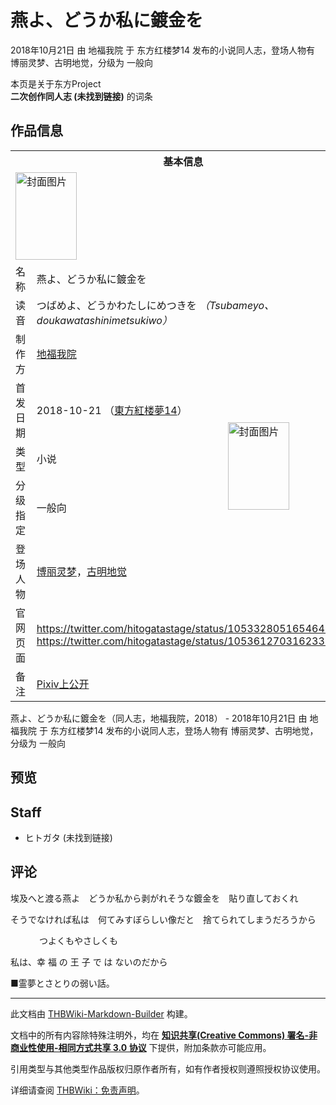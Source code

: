 # 燕よ、どうか私に鍍金を

<!-- source html: G:\repos\THBWiki-Markdown-Builder\THBWikiMarkdown\Temp\main\f\fe\ns0%3A%E7%87%95%E3%82%88%E3%80%81%E3%81%A9%E3%81%86%E3%81%8B%E7%A7%81%E3%81%AB%E9%8D%8D%E9%87%91%E3%82%92.html -->

2018年10月21日 由 地福我院 于 东方红楼梦14 发布的小说同人志，登场人物有 博丽灵梦、古明地觉，分级为 一般向

本页是关于东方Project  
 **二次创作同人志 (未找到链接)** 的词条
## 作品信息

<table><tbody><tr><th colspan="3">基本信息</th></tr><tr><td class="cover-artwork-mobile" colspan="2"><a href="./文件-燕よ、どうか私に鍍金を封面.jpg.md" class="image" title="封面图片"><img alt="封面图片" src="https://upload.thwiki.cc/thumb/0/0f/%E7%87%95%E3%82%88%E3%80%81%E3%81%A9%E3%81%86%E3%81%8B%E7%A7%81%E3%81%AB%E9%8D%8D%E9%87%91%E3%82%92%E5%B0%81%E9%9D%A2.jpg/98px-%E7%87%95%E3%82%88%E3%80%81%E3%81%A9%E3%81%86%E3%81%8B%E7%A7%81%E3%81%AB%E9%8D%8D%E9%87%91%E3%82%92%E5%B0%81%E9%9D%A2.jpg" decoding="async" loading="lazy" width="98" height="140" srcset="https://upload.thwiki.cc/thumb/0/0f/%E7%87%95%E3%82%88%E3%80%81%E3%81%A9%E3%81%86%E3%81%8B%E7%A7%81%E3%81%AB%E9%8D%8D%E9%87%91%E3%82%92%E5%B0%81%E9%9D%A2.jpg/147px-%E7%87%95%E3%82%88%E3%80%81%E3%81%A9%E3%81%86%E3%81%8B%E7%A7%81%E3%81%AB%E9%8D%8D%E9%87%91%E3%82%92%E5%B0%81%E9%9D%A2.jpg 1.5x, https://upload.thwiki.cc/thumb/0/0f/%E7%87%95%E3%82%88%E3%80%81%E3%81%A9%E3%81%86%E3%81%8B%E7%A7%81%E3%81%AB%E9%8D%8D%E9%87%91%E3%82%92%E5%B0%81%E9%9D%A2.jpg/197px-%E7%87%95%E3%82%88%E3%80%81%E3%81%A9%E3%81%86%E3%81%8B%E7%A7%81%E3%81%AB%E9%8D%8D%E9%87%91%E3%82%92%E5%B0%81%E9%9D%A2.jpg 2x" data-file-width="534" data-file-height="760"></a></td>
</tr><tr><td class="label">名称</td><td colspan="2"> 燕よ、どうか私に鍍金を </td></tr><tr><td class="label">读音</td><td colspan="2"> つばめよ、どうかわたしにめつきを <i>（Tsubameyo、doukawatashinimetsukiwo）</i> </td></tr><tr><td class="label">制作方</td><td><a href="./地福我院.md" title="地福我院">地福我院</a></td><td class="cover-artwork" rowspan="5" style="min-width:140px;"><a href="./文件-燕よ、どうか私に鍍金を封面.jpg.md" class="image" title="封面图片"><img alt="封面图片" src="https://upload.thwiki.cc/thumb/0/0f/%E7%87%95%E3%82%88%E3%80%81%E3%81%A9%E3%81%86%E3%81%8B%E7%A7%81%E3%81%AB%E9%8D%8D%E9%87%91%E3%82%92%E5%B0%81%E9%9D%A2.jpg/98px-%E7%87%95%E3%82%88%E3%80%81%E3%81%A9%E3%81%86%E3%81%8B%E7%A7%81%E3%81%AB%E9%8D%8D%E9%87%91%E3%82%92%E5%B0%81%E9%9D%A2.jpg" decoding="async" loading="lazy" width="98" height="140" srcset="https://upload.thwiki.cc/thumb/0/0f/%E7%87%95%E3%82%88%E3%80%81%E3%81%A9%E3%81%86%E3%81%8B%E7%A7%81%E3%81%AB%E9%8D%8D%E9%87%91%E3%82%92%E5%B0%81%E9%9D%A2.jpg/147px-%E7%87%95%E3%82%88%E3%80%81%E3%81%A9%E3%81%86%E3%81%8B%E7%A7%81%E3%81%AB%E9%8D%8D%E9%87%91%E3%82%92%E5%B0%81%E9%9D%A2.jpg 1.5x, https://upload.thwiki.cc/thumb/0/0f/%E7%87%95%E3%82%88%E3%80%81%E3%81%A9%E3%81%86%E3%81%8B%E7%A7%81%E3%81%AB%E9%8D%8D%E9%87%91%E3%82%92%E5%B0%81%E9%9D%A2.jpg/197px-%E7%87%95%E3%82%88%E3%80%81%E3%81%A9%E3%81%86%E3%81%8B%E7%A7%81%E3%81%AB%E9%8D%8D%E9%87%91%E3%82%92%E5%B0%81%E9%9D%A2.jpg 2x" data-file-width="534" data-file-height="760"></a></td>
</tr><tr><td class="label">首发日期</td><td>2018-10-21&#160;（<a href="/展会作品列表?e=%E4%B8%9C%E6%96%B9%E7%BA%A2%E6%A5%BC%E6%A2%A6%2314">東方紅楼夢14</a>）</td></tr><tr><td class="label">类型</td><td>小说</td></tr><tr><td class="label">分级指定</td><td>一般向</td></tr><tr><td class="label">登场人物</td><td><a href="./博丽灵梦.md" title="博丽灵梦">博丽灵梦</a>，<a href="./古明地觉.md" title="古明地觉">古明地觉</a></td></tr>
<tr><td class="label">官网页面</td><td colspan="2"><a rel="nofollow" class="external free" href="https://twitter.com/hitogatastage/status/1053328051654643712">https://twitter.com/hitogatastage/status/1053328051654643712</a><br><a rel="nofollow" class="external free" href="https://twitter.com/hitogatastage/status/1053612703162331136">https://twitter.com/hitogatastage/status/1053612703162331136</a></td></tr><tr><td class="label">备注</td><td colspan="2"><a rel="nofollow" class="external text" href="https://www.pixiv.net/novel/show.php?id=10403408">Pixiv上公开</a></td></tr></tbody></table>

燕よ、どうか私に鍍金を（同人志，地福我院，2018） - 2018年10月21日 由 地福我院 于 东方红楼梦14 发布的小说同人志，登场人物有 博丽灵梦、古明地觉，分级为 一般向
## 预览
## Staff
- ヒトガタ (未找到链接)

## 评论

  
埃及へと渡る燕よ　どうか私から剥がれそうな鍍金を　貼り直しておくれ  

そうでなければ私は　何てみすぼらしい像だと　捨てられてしまうだろうから  

  

　　　 つよくもやさしくも  

私は、幸 福 の 王 子 で は ないのだから  

■霊夢とさとりの弱い話。
  


  
  

  





---

此文档由 [THBWiki-Markdown-Builder](https://github.com/Delsin-Yu/THBWiki-Markdown-Builder) 构建。

文档中的所有内容除特殊注明外，均在 [**知识共享(Creative Commons) 署名-非商业性使用-相同方式共享 3.0 协议**](https://creativecommons.org/licenses/by-sa/3.0/deed.zh-hans) 下提供，附加条款亦可能应用。

引用类型与其他类型作品版权归原作者所有，如有作者授权则遵照授权协议使用。

详细请查阅 [THBWiki：免责声明](https://thbwiki.cc/THBWiki:%E5%85%8D%E8%B4%A3%E5%A3%B0%E6%98%8E)。


